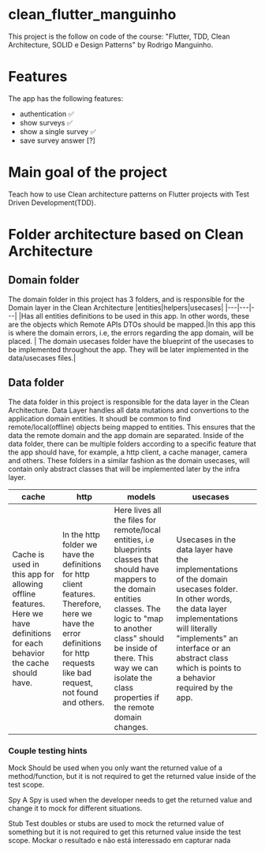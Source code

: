 # clean_flutter_manguinho

This project is the follow on code of the course: "Flutter, TDD, Clean Architecture, SOLID e Design Patterns" by Rodrigo Manguinho.

# Features 
The app has the following features:
- authentication ✅
- show surveys ✅
- show a single survey ✅
- save survey answer [?]

# Main goal of the project
Teach how to use Clean architecture patterns on Flutter projects with Test Driven Development(TDD).

# Folder architecture based on Clean Architecture

## Domain folder
The domain folder in this project has 3 folders, and is responsible for the Domain layer in the Clean Architecture
|entities|helpers|usecases|
|---|---|---|
|Has all entities definitions to be used in this app. In other words, these are the objects which Remote APIs DTOs should be mapped.|In this app this is where the domain errors, i.e, the errors regarding the app domain, will be placed.   | The domain usecases folder have the blueprint of the usecases to be implemented throughout the app. They will be later implemented in the data/usecases files.|

## Data folder 
The data folder in this project is responsible for the data layer in the Clean Architecture. Data Layer handles all data mutations and convertions to the application domain entities. It shoudl be common to find remote/local(offline) objects being mapped to entities.
This ensures that the data the remote domain and the app domain are separated. Inside of the data folder, there can be multiple folders according to a specific feature that the app should have, for example, a http client, a cache manager, camera and others. These folders in a similar fashion as the domain usecases, will contain only abstract classes that will be implemented later by the infra layer.

|cache| http|models|usecases|   |
|---|---|---|---|---|
|Cache is used in this app for allowing offline features. Here we have definitions for each behavior the cache should have.| In the http folder we have the definitions for http client features. Therefore, here we have the error definitions for http requests like bad request, not found and others. |Here lives all the files for remote/local entities, i.e blueprints classes that should have mappers to the domain entities classes. The logic to "map to another class" should be inside of there. This way we can isolate the class properties if the remote domain changes. |Usecases in the data layer have the implementations of the domain usecases folder. In other words, the data layer implementations will literally "implements" an interface or an abstract class which is points to a behavior required by the app.|   |


### Couple testing hints

Mock
Should be used when you only want the returned value of a method/function, but it is not required to get the returned value inside of the test scope. 

Spy
A Spy is used when the developer needs to get the returned value and change it to mock for different situations.

Stub
Test doubles or stubs are used to mock the returned value of something but it is not required to get this returned value inside the test scope.
Mockar o resultado e não está interessado em capturar nada
